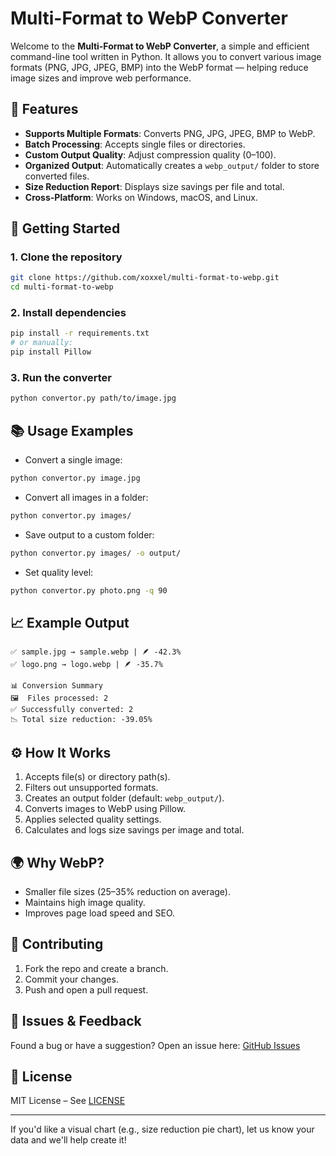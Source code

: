 # Multi-Format to WebP Converter

Welcome to the **Multi-Format to WebP Converter**, a simple and efficient command-line tool written in Python. It allows you to convert various image formats (PNG, JPG, JPEG, BMP) into the WebP format — helping reduce image sizes and improve web performance.

## 🔧 Features

* **Supports Multiple Formats**: Converts PNG, JPG, JPEG, BMP to WebP.
* **Batch Processing**: Accepts single files or directories.
* **Custom Output Quality**: Adjust compression quality (0–100).
* **Organized Output**: Automatically creates a `webp_output/` folder to store converted files.
* **Size Reduction Report**: Displays size savings per file and total.
* **Cross-Platform**: Works on Windows, macOS, and Linux.

## 🚀 Getting Started

### 1. Clone the repository

```bash
git clone https://github.com/xoxxel/multi-format-to-webp.git
cd multi-format-to-webp
```

### 2. Install dependencies

```bash
pip install -r requirements.txt
# or manually:
pip install Pillow
```

### 3. Run the converter

```bash
python convertor.py path/to/image.jpg
```

## 📚 Usage Examples

* Convert a single image:

```bash
python convertor.py image.jpg
```

* Convert all images in a folder:

```bash
python convertor.py images/
```

* Save output to a custom folder:

```bash
python convertor.py images/ -o output/
```

* Set quality level:

```bash
python convertor.py photo.png -q 90
```

## 📈 Example Output

```
✅ sample.jpg → sample.webp | 🪶 -42.3%
✅ logo.png → logo.webp | 🪶 -35.7%

📊 Conversion Summary
🖼️  Files processed: 2
✅ Successfully converted: 2
📉 Total size reduction: -39.05%
```

## ⚙️ How It Works

1. Accepts file(s) or directory path(s).
2. Filters out unsupported formats.
3. Creates an output folder (default: `webp_output/`).
4. Converts images to WebP using Pillow.
5. Applies selected quality settings.
6. Calculates and logs size savings per image and total.

## 🌍 Why WebP?

* Smaller file sizes (25–35% reduction on average).
* Maintains high image quality.
* Improves page load speed and SEO.

## 🤝 Contributing

1. Fork the repo and create a branch.
2. Commit your changes.
3. Push and open a pull request.

## 🐛 Issues & Feedback

Found a bug or have a suggestion? Open an issue here:
[GitHub Issues](https://github.com/xoxxel/multi-format-to-webp/issues)

## 📄 License

MIT License – See [LICENSE](https://github.com/xoxxel/multi-format-to-webp/blob/main/LICENSE)

---

If you'd like a visual chart (e.g., size reduction pie chart), let us know your data and we'll help create it!
